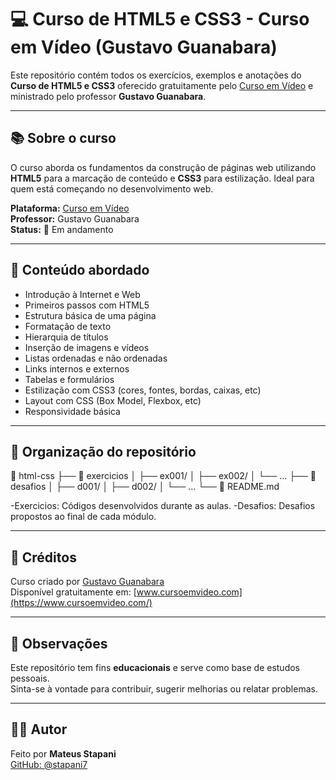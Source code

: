 # 💻 Curso de HTML5 e CSS3 - Curso em Vídeo (Gustavo Guanabara)

Este repositório contém todos os exercícios, exemplos e anotações do **Curso de HTML5 e CSS3** oferecido gratuitamente pelo [Curso em Vídeo](https://www.cursoemvideo.com/) e ministrado pelo professor **Gustavo Guanabara**.

---

## 📚 Sobre o curso

O curso aborda os fundamentos da construção de páginas web utilizando **HTML5** para a marcação de conteúdo e **CSS3** para estilização. Ideal para quem está começando no desenvolvimento web.

**Plataforma:** [Curso em Vídeo](https://www.cursoemvideo.com/)  
**Professor:** Gustavo Guanabara  
**Status:** 📘 Em andamento

---

## 🧠 Conteúdo abordado

- Introdução à Internet e Web
- Primeiros passos com HTML5
- Estrutura básica de uma página
- Formatação de texto
- Hierarquia de títulos
- Inserção de imagens e vídeos
- Listas ordenadas e não ordenadas
- Links internos e externos
- Tabelas e formulários
- Estilização com CSS3 (cores, fontes, bordas, caixas, etc)
- Layout com CSS (Box Model, Flexbox, etc)
- Responsividade básica

---

## 📁 Organização do repositório

📂 html-css
├── 📁 exercicios
│ ├── ex001/
│ ├── ex002/
│ └── ...
├── 📁 desafios
│ ├── d001/
│ ├── d002/
│ └── ...
└── 📄 README.md

-Exercicios: Códigos desenvolvidos durante as aulas.
-Desafios: Desafios propostos ao final de cada módulo.

---

## 🤝 Créditos

Curso criado por [Gustavo Guanabara](https://github.com/gustavoguanabara)  
Disponível gratuitamente em: [www.cursoemvideo.com](https://www.cursoemvideo.com/)

---

## 📌 Observações

Este repositório tem fins **educacionais** e serve como base de estudos pessoais.  
Sinta-se à vontade para contribuir, sugerir melhorias ou relatar problemas.

---

## 🧑‍💻 Autor

Feito por **Mateus Stapani**  
[GitHub: @stapani7](https://github.com/stapani7)

